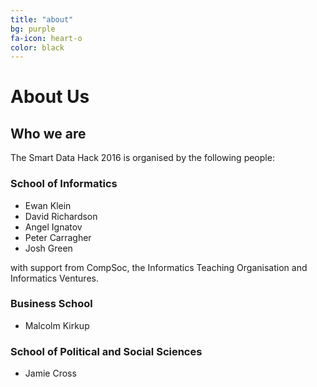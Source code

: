 ```yaml
---
title: "about"
bg: purple
fa-icon: heart-o
color: black  
---
```


# About Us

## Who we are

The Smart Data Hack 2016 is organised by the following people:

### School of Informatics
* Ewan Klein [<i class="fa fa-github"></i>](http://ewan-klein.github.io) [<i class="fa fa-twitter"></i>](https://twitter.com/ewanhklein)
* David Richardson
* Angel Ignatov [<i class="fa fa-twitter"></i>](https://twitter.com/angelignatov)
* Peter Carragher
* Josh Green [<i class="fa fa-github"></i>](https://github.com/Milk1337)


with support from CompSoc, the Informatics Teaching Organisation and
Informatics Ventures.

### Business School

* Malcolm Kirkup

### School of Political and Social Sciences

* Jamie Cross
